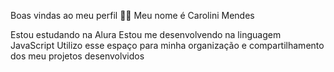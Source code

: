 Boas vindas ao meu perfil 💙💙
Meu nome é Carolini Mendes

Estou estudando na Alura
Estou me desenvolvendo na linguagem JavaScript
Utilizo esse espaço para minha organização e compartilhamento dos meu projetos desenvolvidos
